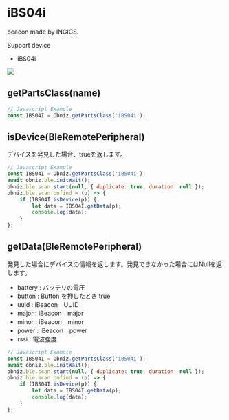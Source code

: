 # iBS04i
beacon made by INGICS.

Support device

- iBS04i

![](image.jpg)


## getPartsClass(name)

```javascript
// Javascript Example
const IBS04I = Obniz.getPartsClass('iBS04i');
```

## isDevice(BleRemotePeripheral)

デバイスを発見した場合、trueを返します。

```javascript
// Javascript Example
const IBS04I = Obniz.getPartsClass('iBS04i');
await obniz.ble.initWait();
obniz.ble.scan.start(null, { duplicate: true, duration: null });
obniz.ble.scan.onfind = (p) => {
    if (IBS04I.isDevice(p)) {
        let data = IBS04I.getData(p);
        console.log(data);
    }
};
```

## getData(BleRemotePeripheral)

発見した場合にデバイスの情報を返します。発見できなかった場合にはNullを返します。

- battery : バッテリの電圧
- button : Button を押したとき true
- uuid : iBeacon　UUID
- major : iBeacon　major
- minor : iBeacon　minor
- power : iBeacon　power
- rssi : 電波強度

```javascript
// Javascript Example
const IBS04I = Obniz.getPartsClass('iBS04i');
await obniz.ble.initWait();
obniz.ble.scan.start(null, { duplicate: true, duration: null });
obniz.ble.scan.onfind = (p) => {
    if (IBS04I.isDevice(p)) {
        let data = IBS04I.getData(p);
        console.log(data);
    }
};
```
